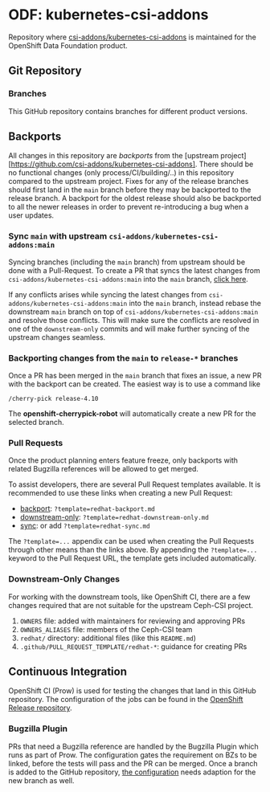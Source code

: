 # ODF: kubernetes-csi-addons

Repository where [csi-addons/kubernetes-csi-addons][upstream-k8s-csi-addons] is
maintained for the OpenShift Data Foundation product.

## Git Repository

### Branches

This GitHub repository contains branches for different product versions.

## Backports

All changes in this repository are *backports* from the [upstream
project][https://github.com/csi-addons/kubernetes-csi-addons]. There should be
no functional changes (only process/CI/building/..) in this repository compared
to the upstream project. Fixes for any of the release branches should first land
in the `main` branch before they may be backported to the release branch. A
backport for the oldest release should also be backported to all the newer
releases in order to prevent re-introducing a bug when a user updates.

### Sync `main` with upstream `csi-addons/kubernetes-csi-addons:main`

Syncing branches (including the `main` branch) from upstream should be done
with a Pull-Request. To create a PR that syncs the latest changes from
`csi-addons/kubernetes-csi-addons:main` into the `main` branch, [click
here][sync-pr].

If any conflicts arises while syncing the latest changes from
`csi-addons/kubernetes-csi-addons:main` into the `main` branch, instead
rebase the downstream `main` branch on top of `csi-addons/kubernetes-csi-addons:main`
and resolve those conflicts. This will make sure the conflicts are resolved
in one of the `downstream-only` commits and will make further syncing of the
upstream changes seamless.

### Backporting changes from the `main` to `release-*` branches

Once a PR has been merged in the `main` branch that fixes an issue, a new PR
with the backport can be created. The easiest way is to use a command like

```
/cherry-pick release-4.10
```

The **openshift-cherrypick-robot** will automatically create a new PR for the
selected branch.

### Pull Requests

Once the product planning enters feature freeze, only backports with related
Bugzilla references will be allowed to get merged.

To assist developers, there are several Pull Request templates available. It is
recommended to use these links when creating a new Pull Request:

- [backport][backport-pr]: `?template=redhat-backport.md`
- [downstream-only][ds-only-pr]: `?template=redhat-downstream-only.md`
- [sync][sync-pr]: or add `?template=redhat-sync.md`

The `?template=...` appendix can be used when creating the Pull Requests
through other means than the links above. By appending the `?template=...`
keyword to the Pull Request URL, the template gets included automatically.

### Downstream-Only Changes

For working with the downstream tools, like OpenShift CI, there are a few
changes required that are not suitable for the upstream Ceph-CSI project.

1. `OWNERS` file: added with maintainers for reviewing and approving PRs
1. `OWNERS_ALIASES` file: members of the Ceph-CSI team
1. `redhat/` directory: additional files (like this `README.md`)
1. `.github/PULL_REQUEST_TEMPLATE/redhat-*`: guidance for creating PRs

## Continuous Integration

OpenShift CI (Prow) is used for testing the changes that land in this GitHub
repository. The configuration of the jobs can be found in the [OpenShift
Release repository][ocp-release].

### Bugzilla Plugin

PRs that need a Bugzilla reference are handled by the Bugzilla Plugin which
runs as part of Prow. The configuration gates the requirement on BZs to be
linked, before the tests will pass and the PR can be merged. Once a branch is
added to the GitHub repository, [the configuration][bz-config] needs adaption
for the new branch as well.

[upstream-k8s-csi-addons]: https://github.com/csi-addons/kubernetes-csi-addons
[sync-pr]: https://github.com/red-hat-storage/kubernetes-csi-addons/compare/main...csi-addons:main?template=redhat-sync.md
[backport-pr]: https://github.com/red-hat-storage/kubernetes-csi-addons/compare/release-4.10...main?template=redhat-backport.md
[ds-only-pr]: https://github.com/red-hat-storage/kubernetes-csi-addons/compare/main...csi-addons:main?template=redhat-downstream-only.md
[ocp-release]: https://github.com/openshift/release/tree/master/ci-operator/config/red-hat-storage/kubernetes-csi-addons
[bz-config]: https://github.com/openshift/release/blob/master/core-services/prow/02_config/red-hat-storage/kubernetes-csi-addons/_pluginconfig.yaml
